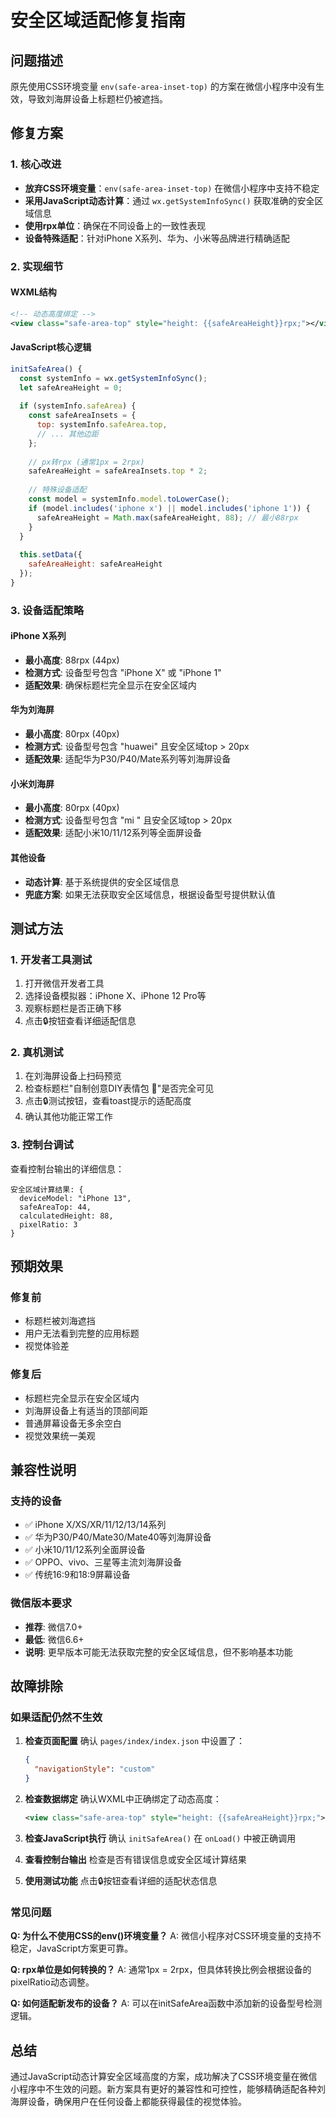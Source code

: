 # 安全区域适配修复指南

## 问题描述
原先使用CSS环境变量 `env(safe-area-inset-top)` 的方案在微信小程序中没有生效，导致刘海屏设备上标题栏仍被遮挡。

## 修复方案

### 1. 核心改进
- **放弃CSS环境变量**：`env(safe-area-inset-top)` 在微信小程序中支持不稳定
- **采用JavaScript动态计算**：通过 `wx.getSystemInfoSync()` 获取准确的安全区域信息
- **使用rpx单位**：确保在不同设备上的一致性表现
- **设备特殊适配**：针对iPhone X系列、华为、小米等品牌进行精确适配

### 2. 实现细节

#### WXML结构
```xml
<!-- 动态高度绑定 -->
<view class="safe-area-top" style="height: {{safeAreaHeight}}rpx;"></view>
```

#### JavaScript核心逻辑
```javascript
initSafeArea() {
  const systemInfo = wx.getSystemInfoSync();
  let safeAreaHeight = 0;
  
  if (systemInfo.safeArea) {
    const safeAreaInsets = {
      top: systemInfo.safeArea.top,
      // ... 其他边距
    };
    
    // px转rpx (通常1px = 2rpx)
    safeAreaHeight = safeAreaInsets.top * 2;
    
    // 特殊设备适配
    const model = systemInfo.model.toLowerCase();
    if (model.includes('iphone x') || model.includes('iphone 1')) {
      safeAreaHeight = Math.max(safeAreaHeight, 88); // 最小88rpx
    }
  }
  
  this.setData({
    safeAreaHeight: safeAreaHeight
  });
}
```

### 3. 设备适配策略

#### iPhone X系列
- **最小高度**: 88rpx (44px)
- **检测方式**: 设备型号包含 "iPhone X" 或 "iPhone 1"
- **适配效果**: 确保标题栏完全显示在安全区域内

#### 华为刘海屏
- **最小高度**: 80rpx (40px)
- **检测方式**: 设备型号包含 "huawei" 且安全区域top > 20px
- **适配效果**: 适配华为P30/P40/Mate系列等刘海屏设备

#### 小米刘海屏
- **最小高度**: 80rpx (40px)
- **检测方式**: 设备型号包含 "mi " 且安全区域top > 20px
- **适配效果**: 适配小米10/11/12系列等全面屏设备

#### 其他设备
- **动态计算**: 基于系统提供的安全区域信息
- **兜底方案**: 如果无法获取安全区域信息，根据设备型号提供默认值

## 测试方法

### 1. 开发者工具测试
1. 打开微信开发者工具
2. 选择设备模拟器：iPhone X、iPhone 12 Pro等
3. 观察标题栏是否正确下移
4. 点击🔒按钮查看详细适配信息

### 2. 真机测试
1. 在刘海屏设备上扫码预览
2. 检查标题栏"自制创意DIY表情包 📱"是否完全可见
3. 点击🔒测试按钮，查看toast提示的适配高度
4. 确认其他功能正常工作

### 3. 控制台调试
查看控制台输出的详细信息：
```
安全区域计算结果: {
  deviceModel: "iPhone 13",
  safeAreaTop: 44,
  calculatedHeight: 88,
  pixelRatio: 3
}
```

## 预期效果

### 修复前
- 标题栏被刘海遮挡
- 用户无法看到完整的应用标题
- 视觉体验差

### 修复后
- 标题栏完全显示在安全区域内
- 刘海屏设备上有适当的顶部间距
- 普通屏幕设备无多余空白
- 视觉效果统一美观

## 兼容性说明

### 支持的设备
- ✅ iPhone X/XS/XR/11/12/13/14系列
- ✅ 华为P30/P40/Mate30/Mate40等刘海屏设备
- ✅ 小米10/11/12系列全面屏设备
- ✅ OPPO、vivo、三星等主流刘海屏设备
- ✅ 传统16:9和18:9屏幕设备

### 微信版本要求
- **推荐**: 微信7.0+
- **最低**: 微信6.6+
- **说明**: 更早版本可能无法获取完整的安全区域信息，但不影响基本功能

## 故障排除

### 如果适配仍然不生效

1. **检查页面配置**
   确认 `pages/index/index.json` 中设置了：
   ```json
   {
     "navigationStyle": "custom"
   }
   ```

2. **检查数据绑定**
   确认WXML中正确绑定了动态高度：
   ```xml
   <view class="safe-area-top" style="height: {{safeAreaHeight}}rpx;"></view>
   ```

3. **检查JavaScript执行**
   确认 `initSafeArea()` 在 `onLoad()` 中被正确调用

4. **查看控制台输出**
   检查是否有错误信息或安全区域计算结果

5. **使用测试功能**
   点击🔒按钮查看详细的适配状态信息

### 常见问题

**Q: 为什么不使用CSS的env()环境变量？**
A: 微信小程序对CSS环境变量的支持不稳定，JavaScript方案更可靠。

**Q: rpx单位是如何转换的？**
A: 通常1px = 2rpx，但具体转换比例会根据设备的pixelRatio动态调整。

**Q: 如何适配新发布的设备？**
A: 可以在initSafeArea函数中添加新的设备型号检测逻辑。

## 总结

通过JavaScript动态计算安全区域高度的方案，成功解决了CSS环境变量在微信小程序中不生效的问题。新方案具有更好的兼容性和可控性，能够精确适配各种刘海屏设备，确保用户在任何设备上都能获得最佳的视觉体验。

